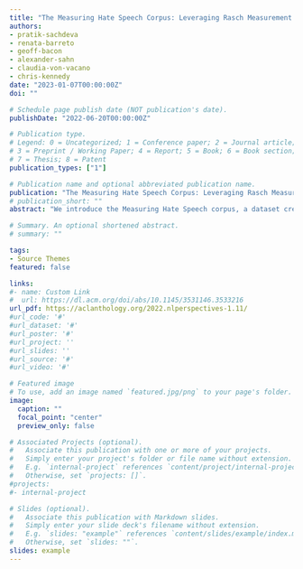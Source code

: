 ```yaml
---
title: "The Measuring Hate Speech Corpus: Leveraging Rasch Measurement Theory for Data Perspectivism"
authors:
- pratik-sachdeva
- renata-barreto
- geoff-bacon
- alexander-sahn
- claudia-von-vacano
- chris-kennedy
date: "2023-01-07T00:00:00Z"
doi: ""

# Schedule page publish date (NOT publication's date).
publishDate: "2022-06-20T00:00:00Z"

# Publication type.
# Legend: 0 = Uncategorized; 1 = Conference paper; 2 = Journal article;
# 3 = Preprint / Working Paper; 4 = Report; 5 = Book; 6 = Book section;
# 7 = Thesis; 8 = Patent
publication_types: ["1"]

# Publication name and optional abbreviated publication name.
publication: "The Measuring Hate Speech Corpus: Leveraging Rasch Measurement Theory for Data Perspectivism"
# publication_short: ""
abstract: "We introduce the Measuring Hate Speech corpus, a dataset created to measure hate speech while adjusting for annotators’ perspectives. It consists of 50,070 social media comments spanning YouTube, Reddit, and Twitter, labeled by 11,143 annotators recruited from Amazon Mechanical Turk. Each observation includes 10 ordinal labels: sentiment, disrespect, insult, attacking/defending, humiliation, inferior/superior status, dehumanization, violence, genocide, and a 3-valued hate speech benchmark label. The labels are aggregated using faceted Rasch measurement theory (RMT) into a continuous score that measures each comment’s location on a hate speech spectrum. The annotation experimental design assigned comments to multiple annotators in order to yield a linked network, allowing annotator disagreement (perspective) to be statistically summarized. Annotators’ labeling strictness was estimated during the RMT scaling, projecting their perspective onto a linear measure that was adjusted for the hate speech score. Models that incorporate this annotator perspective parameter as an auxiliary input can generate label-and score-level predictions conditional on annotator perspective. The corpus includes the identity group targets of each comment (8 groups, 42 subgroups) and annotator demographics (6 groups, 40 subgroups), facilitating analyses of interactions between annotator-and comment-level identities, ie identity-related annotator perspective."

# Summary. An optional shortened abstract.
# summary: ""

tags:
- Source Themes
featured: false

links:
#- name: Custom Link
#  url: https://dl.acm.org/doi/abs/10.1145/3531146.3533216
url_pdf: https://aclanthology.org/2022.nlperspectives-1.11/
#url_code: '#'
#url_dataset: '#'
#url_poster: '#'
#url_project: ''
#url_slides: ''
#url_source: '#'
#url_video: '#'

# Featured image
# To use, add an image named `featured.jpg/png` to your page's folder. 
image:
  caption: ""
  focal_point: "center"
  preview_only: false

# Associated Projects (optional).
#   Associate this publication with one or more of your projects.
#   Simply enter your project's folder or file name without extension.
#   E.g. `internal-project` references `content/project/internal-project/index.md`.
#   Otherwise, set `projects: []`.
#projects:
#- internal-project

# Slides (optional).
#   Associate this publication with Markdown slides.
#   Simply enter your slide deck's filename without extension.
#   E.g. `slides: "example"` references `content/slides/example/index.md`.
#   Otherwise, set `slides: ""`.
slides: example
---
```

